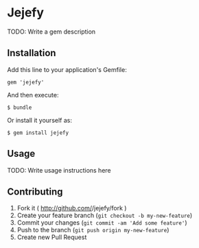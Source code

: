 # Jejefy

TODO: Write a gem description

## Installation

Add this line to your application's Gemfile:

    gem 'jejefy'

And then execute:

    $ bundle

Or install it yourself as:

    $ gem install jejefy

## Usage

TODO: Write usage instructions here

## Contributing

1. Fork it ( http://github.com/<my-github-username>/jejefy/fork )
2. Create your feature branch (`git checkout -b my-new-feature`)
3. Commit your changes (`git commit -am 'Add some feature'`)
4. Push to the branch (`git push origin my-new-feature`)
5. Create new Pull Request
